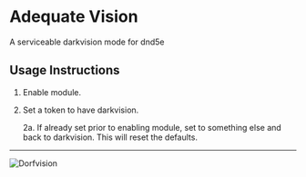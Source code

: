 # Adequate Vision

A serviceable darkvision mode for dnd5e

## Usage Instructions

1. Enable module.

2. Set a token to have darkvision.

    2a. If already set prior to enabling module, set to something else and back to darkvision. This will reset the defaults.

---

![Dorfvision](https://raw.githubusercontent.com/stwlam/adequate-vision/master/dorfvision.webp)
